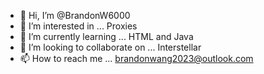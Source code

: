 - 👋 Hi, I’m @BrandonW6000
- 👀 I’m interested in ... Proxies
- 🌱 I’m currently learning ... HTML and Java
- 💞️ I’m looking to collaborate on ... Interstellar
- 📫 How to reach me ... brandonwang2023@outlook.com

<!---
BrandonW6000/BrandonW6000 is a ✨ special ✨ repository because its `README.md` (this file) appears on your GitHub profile.
You can click the Preview link to take a look at your changes.
--->
